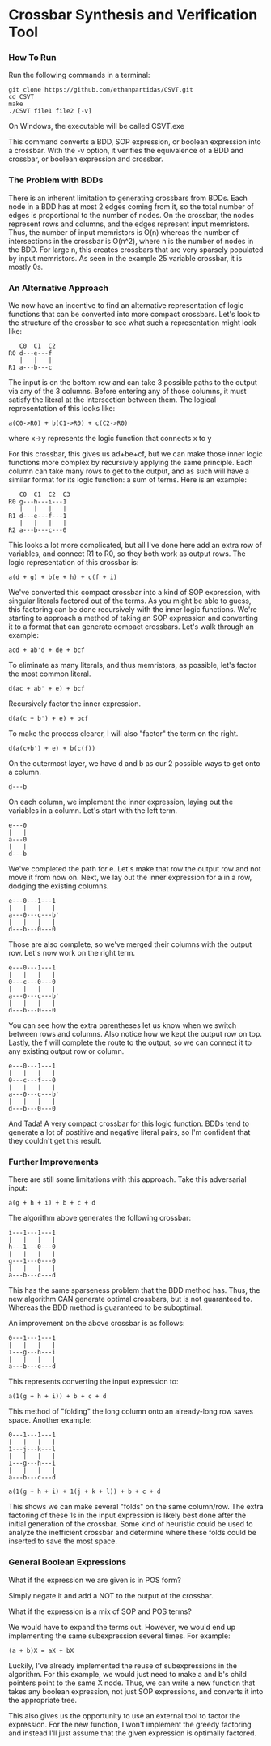 # Crossbar Synthesis and Verification Tool

### How To Run

Run the following commands in a terminal:
```
git clone https://github.com/ethanpartidas/CSVT.git
cd CSVT
make
./CSVT file1 file2 [-v]
```
On Windows, the executable will be called CSVT.exe

This command converts a BDD, SOP expression, or boolean expression into a crossbar. With the -v
option, it verifies the equivalence of a BDD and crossbar, or boolean expression and crossbar.

### The Problem with BDDs

There is an inherent limitation to generating crossbars from BDDs. Each node in a BDD has at most 2
edges coming from it, so the total number of edges is proportional to the number of nodes. On the
crossbar, the nodes represent rows and columns, and the edges represent input memristors. Thus, the
number of input memristors is O(n) whereas the number of intersections in the crossbar is O(n^2),
where n is the number of nodes in the BDD. For large n, this creates crossbars that are very
sparsely populated by input memristors. As seen in the example 25 variable crossbar, it is mostly
0s.

### An Alternative Approach

We now have an incentive to find an alternative representation of logic functions that can
be converted into more compact crossbars. Let's look to the structure of the crossbar to
see what such a representation might look like:

```
   C0  C1  C2
R0 d---e---f
   |   |   |
R1 a---b---c
```

The input is on the bottom row and can take 3 possible paths to the output via any of the
3 columns. Before entering any of those columns, it must satisfy the literal at the intersection
between them. The logical representation of this looks like:

```
a(C0->R0) + b(C1->R0) + c(C2->R0)
```
where x->y represents the logic function that connects x to y

For this crossbar, this gives us ad+be+cf, but we can make those inner logic functions more complex
by recursively applying the same principle. Each column can take many rows to get to the output, and
as such will have a similar format for its logic function: a sum of terms. Here is an example:

```
   C0  C1  C2  C3
R0 g---h---i---1
   |   |   |   |
R1 d---e---f---1
   |   |   |   |
R2 a---b---c---0
```

This looks a lot more complicated, but all I've done here add an extra row of variables, and connect
R1 to R0, so they both work as output rows. The logic representation of this crossbar is:

```
a(d + g) + b(e + h) + c(f + i)
```

We've converted this compact crossbar into a kind of SOP expression, with singular literals factored
out of the terms. As you might be able to guess, this factoring can be done recursively with the
inner logic functions. We're starting to approach a method of taking an SOP expression and
converting it to a format that can generate compact crossbars. Let's walk through an example:

```
acd + ab'd + de + bcf
```

To eliminate as many literals, and thus memristors, as possible, let's factor the most common
literal.

```
d(ac + ab' + e) + bcf
```

Recursively factor the inner expression.

```
d(a(c + b') + e) + bcf
```

To make the process clearer, I will also "factor" the term on the right.

```
d(a(c+b') + e) + b(c(f))
```

On the outermost layer, we have d and b as our 2 possible ways to get onto a column.

```
d---b
```

On each column, we implement the inner expression, laying out the variables in a column. Let's
start with the left term.

```
e---0
|   |
a---0
|   |
d---b
```

We've completed the path for e. Let's make that row the output row and not move it from now on.
Next, we lay out the inner expression for a in a row, dodging the existing columns.

```
e---0---1---1
|   |   |   |
a---0---c---b'
|   |   |   |
d---b---0---0
```

Those are also complete, so we've merged their columns with the output row. Let's now work on the
right term.

```
e---0---1---1
|   |   |   |
0---c---0---0
|   |   |   |
a---0---c---b'
|   |   |   |
d---b---0---0
```

You can see how the extra parentheses let us know when we switch between rows and columns. Also
notice how we kept the output row on top. Lastly, the f will complete the route to the output, so we
can connect it to any existing output row or column.

```
e---0---1---1
|   |   |   |
0---c---f---0
|   |   |   |
a---0---c---b'
|   |   |   |
d---b---0---0
```

And Tada! A very compact crossbar for this logic function. BDDs tend to generate a lot of postitive
and negative literal pairs, so I'm confident that they couldn't get this result.

### Further Improvements

There are still some limitations with this approach. Take this adversarial input:

```
a(g + h + i) + b + c + d
```

The algorithm above generates the following crossbar:

```
i---1---1---1
|   |   |   |
h---1---0---0
|   |   |   |
g---1---0---0
|   |   |   |
a---b---c---d
```

This has the same sparseness problem that the BDD method has. Thus, the new algorithm CAN generate
optimal crossbars, but is not guaranteed to. Whereas the BDD method is guaranteed to be suboptimal.

An improvement on the above crossbar is as follows:

```
0---1---1---1
|   |   |   |
1---g---h---i
|   |   |   |
a---b---c---d
```

This represents converting the input expression to:

```
a(1(g + h + i)) + b + c + d
```

This method of "folding" the long column onto an already-long row saves space. Another example:

```
0---1---1---1
|   |   |   |
1---j---k---l
|   |   |   |
1---g---h---i
|   |   |   |
a---b---c---d
```

```
a(1(g + h + i) + 1(j + k + l)) + b + c + d
```

This shows we can make several "folds" on the same column/row. The extra factoring of these 1s in
the input expression is likely best done after the initial generation of the crossbar. Some kind of
heuristic could be used to analyze the inefficient crossbar and determine where these folds could be
inserted to save the most space.

### General Boolean Expressions

What if the expression we are given is in POS form?

Simply negate it and add a NOT to the output of the crossbar. 

What if the expression is a mix of SOP and POS terms?

We would have to expand the terms out. However, we would end up implementing the same subexpression
several times. For example:

```
(a + b)X = aX + bX
```

Luckily, I've already implemented the reuse of subexpressions in the algorithm. For this example, we
would just need to make a and b's child pointers point to the same X node. Thus, we can write a new
function that takes any boolean expression, not just SOP expressions, and converts it into the
appropriate tree.

This also gives us the opportunity to use an external tool to factor the expression. For the new
function, I won't implement the greedy factoring and instead I'll just assume that the given
expression is optimally factored.
